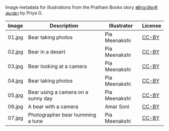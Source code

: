 Image metadata for illustrations from the Pratham Books story [ജിമ്പുവിന്റെ ക്യാമറ](https://storyweaver.org.in/stories/4738-jimpu-camera) by Priya G.

Image | Description | Illustrator | License
----- | ----------- | ----------- | -------
01.jpg | Bear taking photos | Pia Meenakshi | [CC-BY](https://creativecommons.org/licenses/by/4.0/)
02.jpg | Bear in a desert | Pia Meenakshi | [CC-BY](https://creativecommons.org/licenses/by/4.0/)
03.jpg | Bear looking at a camera | Pia Meenakshi | [CC-BY](https://creativecommons.org/licenses/by/4.0/)
04.jpg | Bear taking photos | Pia Meenakshi | [CC-BY](https://creativecommons.org/licenses/by/4.0/)
05.jpg | Bear using a camera on a sunny day | Pia Meenakshi | [CC-BY](https://creativecommons.org/licenses/by/4.0/)
06.jpg | A bear with a camera | Amar Soni | [CC-BY](https://creativecommons.org/licenses/by/4.0/)
07.jpg | Photographer bear humming a tune | Pia Meenakshi | [CC-BY](https://creativecommons.org/licenses/by/4.0/)
